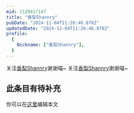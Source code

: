 ```yaml
---
mid: 1129417147
title: "香梨Shannry"
pubDate: "2024-11-04T11:26:46.878Z"
updatedDate: "2024-11-04T11:26:46.878Z"
profile:
  {
    Nickname: ["香梨Shannry"],
  }
---
```


关注[香梨Shannry](https://space.bilibili.com/1129417147)谢谢喵~ 关注[香梨Shannry](https://space.bilibili.com/1129417147)谢谢喵~

## 此条目有待补充
你可以在[这里](https://github.com/Yuhanawa/VTuber.ICU-Content/edit/master/v/香梨Shannry/index.md)编辑本文
